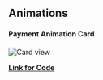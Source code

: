 ## Animations

#### Payment Animation Card

![Card view](ttps://github.com/user-attachments/assets/8e2d3e2c-5917-4811-879b-8d33fd86c3e9)

[**Link for Code**](https://github.com/Koushikchatterj/Jetpack-Animations/blob/master/app/src/main/java/com/example/switchfordarkandlighttheme/PaymentDoneCard.kt)


